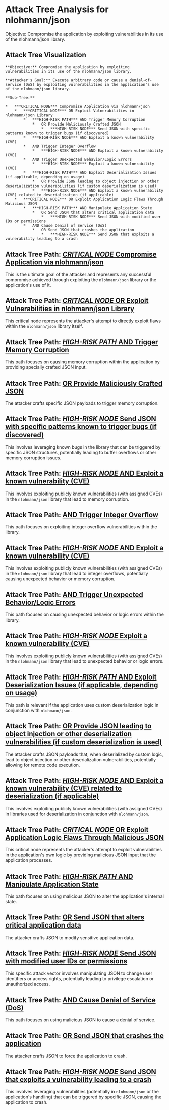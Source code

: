 # Attack Tree Analysis for nlohmann/json

Objective: Compromise the application by exploiting vulnerabilities in its use of the nlohmann/json library.

## Attack Tree Visualization

```
**Objective:** Compromise the application by exploiting vulnerabilities in its use of the nlohmann/json library.

**Attacker's Goal:** Execute arbitrary code or cause a denial-of-service (DoS) by exploiting vulnerabilities in the application's use of the nlohmann/json library.

**Sub-Tree:**

*   ***CRITICAL NODE*** Compromise Application via nlohmann/json
    *   ***CRITICAL NODE*** OR Exploit Vulnerabilities in nlohmann/json Library
        *   ***HIGH-RISK PATH*** AND Trigger Memory Corruption
            *   OR Provide Maliciously Crafted JSON
                *   ***HIGH-RISK NODE*** Send JSON with specific patterns known to trigger bugs (if discovered)
        *   ***HIGH-RISK NODE*** AND Exploit a known vulnerability (CVE)
        *   AND Trigger Integer Overflow
            *   ***HIGH-RISK NODE*** AND Exploit a known vulnerability (CVE)
        *   AND Trigger Unexpected Behavior/Logic Errors
            *   ***HIGH-RISK NODE*** Exploit a known vulnerability (CVE)
        *   ***HIGH-RISK PATH*** AND Exploit Deserialization Issues (if applicable, depending on usage)
            *   OR Provide JSON leading to object injection or other deserialization vulnerabilities (if custom deserialization is used)
            *   ***HIGH-RISK NODE*** AND Exploit a known vulnerability (CVE) related to deserialization (if applicable)
    *   ***CRITICAL NODE*** OR Exploit Application Logic Flaws Through Malicious JSON
        *   ***HIGH-RISK PATH*** AND Manipulate Application State
            *   OR Send JSON that alters critical application data
                *   ***HIGH-RISK NODE*** Send JSON with modified user IDs or permissions
        *   AND Cause Denial of Service (DoS)
            *   OR Send JSON that crashes the application
                *   ***HIGH-RISK NODE*** Send JSON that exploits a vulnerability leading to a crash
```


## Attack Tree Path: [***CRITICAL NODE*** Compromise Application via nlohmann/json](./attack_tree_paths/critical_node_compromise_application_via_nlohmannjson.md)

This is the ultimate goal of the attacker and represents any successful compromise achieved through exploiting the `nlohmann/json` library or the application's use of it.

## Attack Tree Path: [***CRITICAL NODE*** OR Exploit Vulnerabilities in nlohmann/json Library](./attack_tree_paths/critical_node_or_exploit_vulnerabilities_in_nlohmannjson_library.md)

This critical node represents the attacker's attempt to directly exploit flaws within the `nlohmann/json` library itself.

## Attack Tree Path: [***HIGH-RISK PATH*** AND Trigger Memory Corruption](./attack_tree_paths/high-risk_path_and_trigger_memory_corruption.md)

This path focuses on causing memory corruption within the application by providing specially crafted JSON input.

## Attack Tree Path: [OR Provide Maliciously Crafted JSON](./attack_tree_paths/or_provide_maliciously_crafted_json.md)

The attacker crafts specific JSON payloads to trigger memory corruption.

## Attack Tree Path: [***HIGH-RISK NODE*** Send JSON with specific patterns known to trigger bugs (if discovered)](./attack_tree_paths/high-risk_node_send_json_with_specific_patterns_known_to_trigger_bugs__if_discovered_.md)

This involves leveraging known bugs in the library that can be triggered by specific JSON structures, potentially leading to buffer overflows or other memory corruption issues.

## Attack Tree Path: [***HIGH-RISK NODE*** AND Exploit a known vulnerability (CVE)](./attack_tree_paths/high-risk_node_and_exploit_a_known_vulnerability__cve_.md)

This involves exploiting publicly known vulnerabilities (with assigned CVEs) in the `nlohmann/json` library that lead to memory corruption.

## Attack Tree Path: [AND Trigger Integer Overflow](./attack_tree_paths/and_trigger_integer_overflow.md)

This path focuses on exploiting integer overflow vulnerabilities within the library.

## Attack Tree Path: [***HIGH-RISK NODE*** AND Exploit a known vulnerability (CVE)](./attack_tree_paths/high-risk_node_and_exploit_a_known_vulnerability__cve_.md)

This involves exploiting publicly known vulnerabilities (with assigned CVEs) in the `nlohmann/json` library that lead to integer overflows, potentially causing unexpected behavior or memory corruption.

## Attack Tree Path: [AND Trigger Unexpected Behavior/Logic Errors](./attack_tree_paths/and_trigger_unexpected_behaviorlogic_errors.md)

This path focuses on causing unexpected behavior or logic errors within the library.

## Attack Tree Path: [***HIGH-RISK NODE*** Exploit a known vulnerability (CVE)](./attack_tree_paths/high-risk_node_exploit_a_known_vulnerability__cve_.md)

This involves exploiting publicly known vulnerabilities (with assigned CVEs) in the `nlohmann/json` library that lead to unexpected behavior or logic errors.

## Attack Tree Path: [***HIGH-RISK PATH*** AND Exploit Deserialization Issues (if applicable, depending on usage)](./attack_tree_paths/high-risk_path_and_exploit_deserialization_issues__if_applicable__depending_on_usage_.md)

This path is relevant if the application uses custom deserialization logic in conjunction with `nlohmann/json`.

## Attack Tree Path: [OR Provide JSON leading to object injection or other deserialization vulnerabilities (if custom deserialization is used)](./attack_tree_paths/or_provide_json_leading_to_object_injection_or_other_deserialization_vulnerabilities__if_custom_dese_2d304a82.md)

The attacker crafts JSON payloads that, when deserialized by custom logic, lead to object injection or other deserialization vulnerabilities, potentially allowing for remote code execution.

## Attack Tree Path: [***HIGH-RISK NODE*** AND Exploit a known vulnerability (CVE) related to deserialization (if applicable)](./attack_tree_paths/high-risk_node_and_exploit_a_known_vulnerability__cve__related_to_deserialization__if_applicable_.md)

This involves exploiting publicly known vulnerabilities (with assigned CVEs) in libraries used for deserialization in conjunction with `nlohmann/json`.

## Attack Tree Path: [***CRITICAL NODE*** OR Exploit Application Logic Flaws Through Malicious JSON](./attack_tree_paths/critical_node_or_exploit_application_logic_flaws_through_malicious_json.md)

This critical node represents the attacker's attempt to exploit vulnerabilities in the application's own logic by providing malicious JSON input that the application processes.

## Attack Tree Path: [***HIGH-RISK PATH*** AND Manipulate Application State](./attack_tree_paths/high-risk_path_and_manipulate_application_state.md)

This path focuses on using malicious JSON to alter the application's internal state.

## Attack Tree Path: [OR Send JSON that alters critical application data](./attack_tree_paths/or_send_json_that_alters_critical_application_data.md)

The attacker crafts JSON to modify sensitive application data.

## Attack Tree Path: [***HIGH-RISK NODE*** Send JSON with modified user IDs or permissions](./attack_tree_paths/high-risk_node_send_json_with_modified_user_ids_or_permissions.md)

This specific attack vector involves manipulating JSON to change user identifiers or access rights, potentially leading to privilege escalation or unauthorized access.

## Attack Tree Path: [AND Cause Denial of Service (DoS)](./attack_tree_paths/and_cause_denial_of_service__dos_.md)

This path focuses on using malicious JSON to cause a denial of service.

## Attack Tree Path: [OR Send JSON that crashes the application](./attack_tree_paths/or_send_json_that_crashes_the_application.md)

The attacker crafts JSON to force the application to crash.

## Attack Tree Path: [***HIGH-RISK NODE*** Send JSON that exploits a vulnerability leading to a crash](./attack_tree_paths/high-risk_node_send_json_that_exploits_a_vulnerability_leading_to_a_crash.md)

This involves leveraging vulnerabilities (potentially in `nlohmann/json` or the application's handling) that can be triggered by specific JSON, causing the application to crash.

